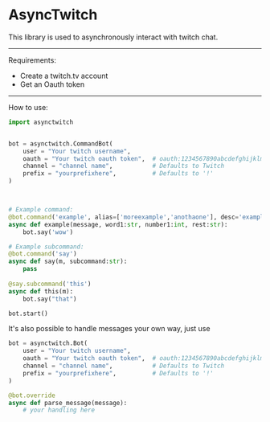 AsyncTwitch
=======================

This library is used to asynchronously interact with twitch chat.

----

Requirements: 

- Create a twitch.tv account
- Get an Oauth token

----

How to use:

```python
import asynctwitch


bot = asynctwitch.CommandBot(
    user = "Your twitch username",
	oauth = "Your twitch oauth token",	# oauth:1234567890abcdefghijklmnopqrst
	channel = "channel name",			# Defaults to Twitch
	prefix = "yourprefixhere",			# Defaults to '!'
)



# Example command:
@bot.command('example', alias=['moreexample','anothaone'], desc='example command')
async def example(message, word1:str, number1:int, rest:str):
	bot.say('wow')

# Example subcommand:
@bot.command('say')
async def say(m, subcommand:str):
	pass
	
@say.subcommand('this')
async def this(m):
	bot.say("that")

bot.start()	
```




It's also possible to handle messages your own way, just use

```python
bot = asynctwitch.Bot(
    user = "Your twitch username",
	oauth = "Your twitch oauth token",	# oauth:1234567890abcdefghijklmnopqrst
	channel = "channel name",			# Defaults to Twitch
	prefix = "yourprefixhere",			# Defaults to '!'
)

@bot.override
async def parse_message(message):
	# your handling here
```
